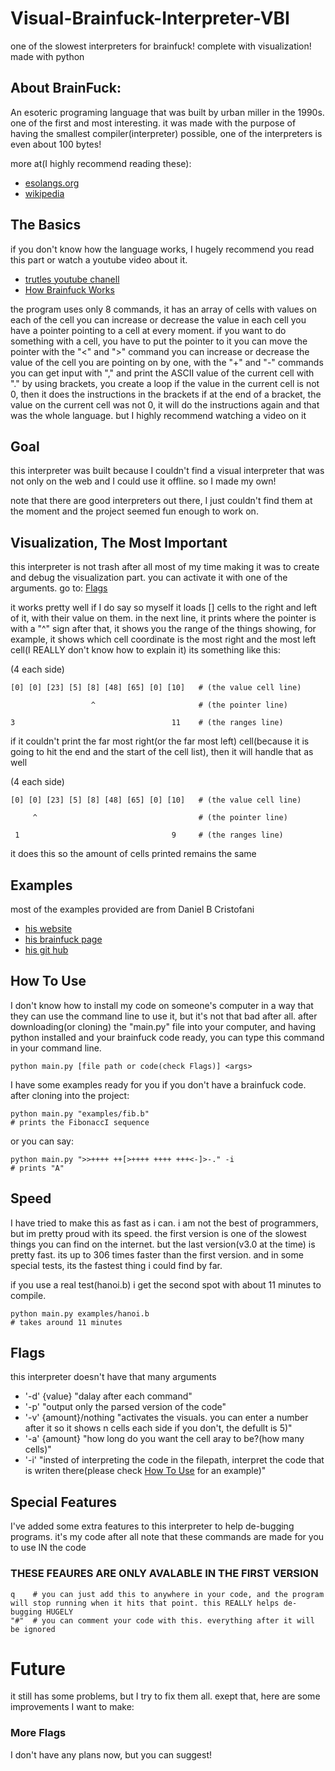 # Visual-Brainfuck-Interpreter-VBI
one of the slowest interpreters for brainfuck! complete with visualization! made with python

## About BrainFuck:
An esoteric programing language that was built by urban miller in the 1990s. one of the first and most interesting.
it was made with the purpose of having the smallest compiler(interpreter) possible, one of the interpreters is even about 100 bytes!

more at(I highly recommend reading these):
* [esolangs.org](https://esolangs.org/wiki/Brainfuck)
* [wikipedia](https://en.wikipedia.org/wiki/Brainfuck)

## The Basics
if you don't know how the language works, I hugely recommend you read this part or watch a youtube video about it.
* [trutles youtube chanell](https://www.youtube.com/watch?v=dxJpGVaCAyU)
* [How Brainfuck Works](https://www.youtube.com/watch?v=-3C200nCwpk)

the program uses only 8 commands, it has an array of cells with values on each of the cell
you can increase or decrease the value in each cell
you have a pointer pointing to a cell at every moment. if you want to do something with a cell, you have to put the pointer to it
you can move the pointer with the "<" and ">" command 
you can increase or decrease the value of the cell you are pointing on by one, with the "+" and "-" commands
you can get input with "," and print the ASCII value of the current cell with "."
by using brackets, you create a loop
if the value in the current cell is not 0, then it does the instructions in the brackets
if at the end of a bracket, the value on the current cell was not 0, it will do the instructions again
and that was the whole language.
but I highly recommend watching a video on it

## Goal
this interpreter was built because I couldn't find a visual interpreter that was not only on the web and I could use it offline. so I made my own!

note that there are good interpreters out there, I just couldn't find them at the moment and the project seemed fun enough to work on.


## Visualization, The Most Important
this interpreter is not trash after all
most of my time making it was to create and debug the visualization part.
you can activate it with one of the arguments. go to: [Flags](#flags)

it works pretty well if I do say so myself
it loads [<the amount you want>] cells to the right and left of it, with their value on them.
in the next line, it prints where the pointer is with a "^" sign
after that, it shows you the range of the things showing, for example, it shows which cell coordinate is the most right and the most left cell(I REALLY don't know how to explain it)
its something like this:

(4 each side)
  
``` 
[0] [0] [23] [5] [8] [48] [65] [0] [10]   # (the value cell line)

                  ^                       # (the pointer line)

3                                   11    # (the ranges line)
```

 if it couldn't print the far most right(or the far most left) cell(because it is going to hit the end and the start of the cell list), then it will handle that as well

  
(4 each side)

```
[0] [0] [23] [5] [8] [48] [65] [0] [10]   # (the value cell line)

     ^                                    # (the pointer line)
 
 1                                  9     # (the ranges line)
```
  
it does this so the amount of cells printed remains the same

## Examples
most of the examples provided are from Daniel B Cristofani
  * [his website](http://www.hevanet.com/cristofd/)
  * [his brainfuck page](http://brainfuck.org/)
  * [his git hub](https://github.com/danielcristofani)
  
## How To Use
I don't know how to install my code on someone's computer in a way that they can use the command line to use it, but it's not that bad after all.
after downloading(or cloning) the "main.py" file into your computer, and having python installed and your brainfuck code ready, you can type this command in your command line.

```
python main.py [file path or code(check Flags)] <args>
```

I have some examples ready for you if you don't have a brainfuck code.
after cloning into the project:
```
python main.py "examples/fib.b"
# prints the FibonaccI sequence
```
or you can say:
 ```
 python main.py ">>++++ ++[>++++ ++++ +++<-]>-." -i
 # prints "A"
  ```

## Speed

  I have tried to make this as fast as i can. i am not the best of programmers, but im pretty proud with its speed.
  the first version is one of the slowest things you can find on the internet. but the last version(v3.0 at the time) is pretty fast.
  its up to 306 times faster than the first version. and in some special tests, its the fastest thing i could find by far.
  
  if you use a real test(hanoi.b) i get the second spot with about 11 minutes to compile.
  
```
python main.py examples/hanoi.b
# takes around 11 minutes
```

## Flags
this interpreter doesn't have that many arguments 


* '-d' {value}           "dalay after each command"
* '-p'                   "output only the parsed version of the code"
* '-v' {amount}/nothing  "activates the visuals. you can enter a number after it so it shows n cells each side if you don't, the defullt is 5)"   
* '-a' {amount}          "how long do you want the cell aray to be?(how many cells)"
* '-i'                   "insted of interpreting the code in the filepath, interpret the code that is writen there(please check [How To Use](#how-to-use) for an example)"
  
## Special Features
I've added some extra features to this interpreter to help de-bugging programs. it's my code after all
note that these commands are made for you to use IN the code

### THESE FEAURES ARE ONLY AVALABLE IN THE FIRST VERSION
  
```
q    # you can just add this to anywhere in your code, and the program will stop running when it hits that point. this REALLY helps de-bugging HUGELY
"#"  # you can comment your code with this. everything after it will be ignored
```
  
# Future
it still has some problems, but I try to fix them all. exept that, here are some improvements I want to make:
  
  ### More Flags
  I don't have any plans now, but you can suggest!
